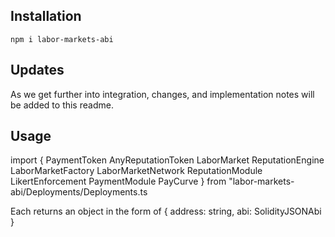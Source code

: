 ## Installation
``npm i labor-markets-abi``

## Updates
As we get further into integration, changes, and implementation notes will be added to this readme.

## Usage

import {
    PaymentToken
    AnyReputationToken
    LaborMarket
    ReputationEngine
    LaborMarketFactory
    LaborMarketNetwork
    ReputationModule
    LikertEnforcement
    PaymentModule
    PayCurve
} from "labor-markets-abi/Deployments/Deployments.ts

Each returns an object in the form of {
    address: string, abi: SolidityJSONAbi
}